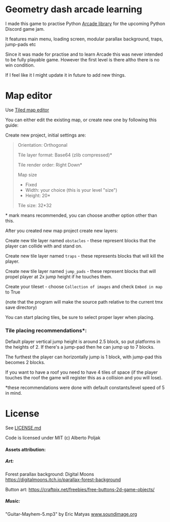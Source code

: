 # Geometry dash arcade learning

I made this game to practise Python [Arcade library](https://arcade.academy/) for the
upcoming Python Discord game jam.

It features main menu, loading screen, modular parallax background, traps, jump-pads etc

Since it was made for practise and to learn Arcade this was never
intended to be fully playable game. However the first level is there altho there is no win 
condition.

If I feel like it I might update it in future to add new things.


# Map editor

Use [Tiled map editor](https://www.mapeditor.org/)

You can either edit the existing map, or create new one by following this guide:

Create new project, initial settings are:

> Orientation: Orthogonal
>
> Tile layer format: Base64 (zlib compressed)*
>
> Tile render order: Right Down*
>
> Map size
> - Fixed 
> - Width: your choice (this is your level "size")
> - Height: 20*
>
> Tile size: 32*32


\* mark means recommended, you can choose another option other than this.


After you created new map project create new layers:

Create new tile layer named `obstacles` -  these represent blocks that the player can collide with and stand on.

Create new tile layer named `traps` - these represents blocks that will kill the player.

Create new tile layer named `jump_pads` - these represent blocks that will propel player 
at 2x jump height if he touches them.

Create your tileset - choose `Collection of images` and check `Embed in map` to True

(note that the program will make the source path relative to the current tmx save directory)

You can start placing tiles, be sure to select proper layer when placing.

### Tile placing recommendations*:

Default player vertical jump height is around 2.5 block, so put platforms in the heights of 2.
If there's a jump-pad then he can jump up to 7 blocks.

The furthest the player can horizontally jump is 1 block, with jump-pad this becomes 2 blocks.

If you want to have a roof you need to have 4 tiles of space (if the player touches the roof the game
will register this as a collision and you will lose).

*these recommendations were done with default constants/level speed of 5 in mind.


# License

See [LICENSE.md](LICENSE.md)

Code is licensed under MIT (c)  Alberto Poljak

#### Assets attribution:

##### Art:
Forest parallax background: Digital Moons https://digitalmoons.itch.io/parallax-forest-background

Button art: https://craftpix.net/freebies/free-buttons-2d-game-objects/

##### Music:
"Guitar-Mayhem-5.mp3" by Eric Matyas www.soundimage.org

